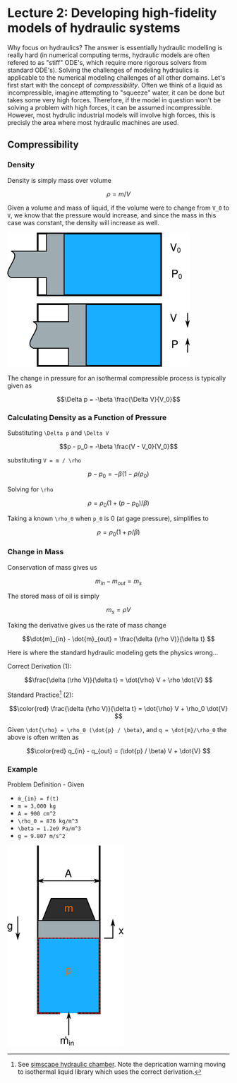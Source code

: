 # Lecture 2: Developing high-fidelity models of hydraulic systems
Why focus on hydraulics?  The answer is essentially hydraulic modelling is really hard (in numerical computing terms, hydraulic models are often refered to as "stiff" ODE's, which require more rigorous solvers from standard ODE's).  Solving the challenges of modeling hydraulics is applicable to the numerical modeling challenges of all other domains.  Let's first start with the concept of *compressibility*.  Often we think of a liquid as incompressible, imagine attempting to "squeeze" water, it can be done but takes some very high forces.  Therefore, if the model in question won't be solving a problem with high forces, it can be assumed incompressible.  However, most hydrulic industrial models will involve high forces, this is precisly the area where most hydraulic machines are used.  

## Compressibility

### Density

Density is simply mass over volume

```math
\rho = m/V
```

Given a volume and mass of liquid, if the volume were to change from ``V_0`` to ``V``, we know that the pressure would increase, and since the mass in this case was constant, the density will increase as well.

![volume change](../img/VolumeChange.svg)

The change in pressure for an isothermal compressible process is typically given as

```math
\Delta p = -\beta \frac{\Delta V}{V_0}
```

### Calculating Density as a Function of Pressure

Substituting ``\Delta p`` and ``\Delta V``

```math
p - p_0 = -\beta \frac{V - V_0}{V_0}
```

substituting ``V = m / \rho ``

```math
p - p_0 = -\beta (1 - \rho/\rho_0)  
``` 

Solving for ``\rho``

```math
\rho = \rho_0 (1 + (p - p_0)/\beta)
```

Taking a known ``\rho_0`` when ``p_0`` is 0 (at gage pressure), simplifies to

```math
\rho = \rho_0 (1 + p/\beta) 
```

### Change in Mass

Conservation of mass gives us

```math
m_{in} - m_{out} = m_s 
```

The stored mass of oil is simply

```math
m_s = \rho V 
```

Taking the derivative gives us the rate of mass change

```math
\dot{m}_{in} - \dot{m}_{out} = \frac{\delta (\rho V)}{\delta t} 
```

Here is where the standard hydraulic modeling gets the physics wrong...

Correct Derivation (1):  

```math
\frac{\delta (\rho V)}{\delta t} = \dot{\rho} V + \rho \dot{V} 
```

Standard Practice[^1] (2):  

```math
\color{red} \frac{\delta (\rho V)}{\delta t} = \dot{\rho} V + \rho_0 \dot{V}   
```

Given ``\dot{\rho} = \rho_0 (\dot{p} / \beta)``, and ``q = \dot{m}/\rho_0`` the above is often written as

```math
\color{red} q_{in} - q_{out} = (\dot{p} / \beta) V + \dot{V} 
```

[^1]: See [simscape hydraulic chamber](https://www.mathworks.com/help/simscape/ref/variablehydraulicchamber.html).  Note the deprication warning moving to isothermal liquid library which uses the correct derivation.

### Example
Problem Definition - Given

- ``ṁ_{in} = f(t)``
- ``m = 3,000 kg``
- ``A = 900 cm^2``
- ``\rho_0 = 876 kg/m^3``
- ``\beta = 1.2e9 Pa/m^3``
- ``g = 9.807 m/s^2``

![example](../img/Example.svg)

